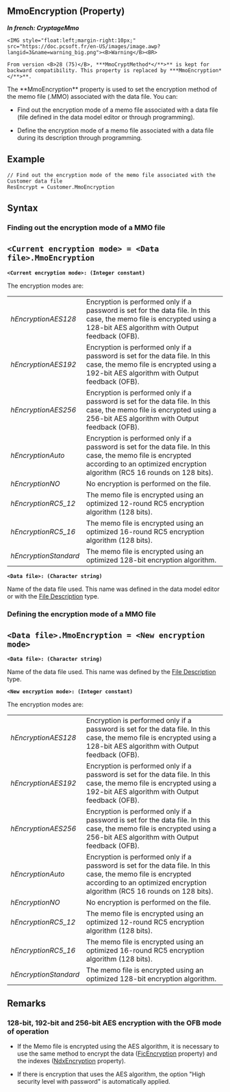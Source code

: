 


## MmoEncryption (Property)

***In french: CryptageMmo***
	

<DIV class="specObsolete">
	<IMG style="float:left;margin-right:10px;" src="https://doc.pcsoft.fr/en-US/images/image.awp?langid=3&name=warning_big.png"><B>Warning</B><BR>
	From version <B>28 (75)</B>, ***MmoCryptMethod*</**>** is kept for backward compatibility. This property is replaced by ***MmoEncryption*</**>**.
</DIV><a name="XUse"></a>
<a name="Use"></a>
<a name="description"></a>
The **MmoEncryption** property is used to set the encryption method of the memo file (.MMO) associated with the data file. You can:

- Find out the encryption mode of a memo file associated with a data file (file defined in the data model editor or through programming).

- Define the encryption mode of a memo file associated with a data file during its description through programming.





<a name="Example1"></a>
<a name="sample_code"></a>

## Example


```wl
// Find out the encryption mode of the memo file associated with the Customer data file
ResEncrypt = Customer.MmoEncryption
```

<a name="XSYNTAX"></a>
<a name="SYNTAX1"></a>

## Syntax

### Finding out the encryption mode of a MMO file

`<Current encryption mode> = <Data file>.MmoEncryption`
---

**`<Current encryption mode>: (Integer constant)`**

The encryption modes are:


|   |   |
| --- | --- |
| *hEncryptionAES128* | Encryption is performed only if a password is set for the data file. In this case, the memo file is encrypted using a 128-bit AES algorithm with Output feedback (OFB). |
| *hEncryptionAES192* | Encryption is performed only if a password is set for the data file. In this case, the memo file is encrypted using a 192-bit AES algorithm with Output feedback (OFB). |
| *hEncryptionAES256* | Encryption is performed only if a password is set for the data file. In this case, the memo file is encrypted using a 256-bit AES algorithm with Output feedback (OFB). |
| *hEncryptionAuto* | Encryption is performed only if a password is set for the data file. In this case, the memo file is encrypted according to an optimized encryption algorithm (RC5 16 rounds on 128 bits). |
| *hEncryptionNO* | No encryption is performed on the file. |
| *hEncryptionRC5_12* | The memo file is encrypted using an optimized 12-round RC5 encryption algorithm (128 bits). |
| *hEncryptionRC5_16* | The memo file is encrypted using an optimized 16-round RC5 encryption algorithm (128 bits). |
| *hEncryptionStandard* | The memo file is encrypted using an optimized 128-bit encryption algorithm. |



**`<Data file>: (Character string)`**

Name of the data file used. This name was defined in the data model editor or with the [File Description](../WDLang4/1514065.md) type.  


<a name="SYNTAX2"></a>

### Defining the encryption mode of a MMO file

`<Data file>.MmoEncryption = <New encryption mode>`
---

**`<Data file>: (Character string)`**

Name of the data file used. This name was defined by the [File Description](../WDLang4/1514065.md) type.

**`<New encryption mode>: (Integer constant)`**

The encryption modes are:


|   |   |
| --- | --- |
| *hEncryptionAES128* | Encryption is performed only if a password is set for the data file. In this case, the memo file is encrypted using a 128-bit AES algorithm with Output feedback (OFB). |
| *hEncryptionAES192* | Encryption is performed only if a password is set for the data file. In this case, the memo file is encrypted using a 192-bit AES algorithm with Output feedback (OFB). |
| *hEncryptionAES256* | Encryption is performed only if a password is set for the data file. In this case, the memo file is encrypted using a 256-bit AES algorithm with Output feedback (OFB). |
| *hEncryptionAuto* | Encryption is performed only if a password is set for the data file. In this case, the memo file is encrypted according to an optimized encryption algorithm (RC5 16 rounds on 128 bits). |
| *hEncryptionNO* | No encryption is performed on the file. |
| *hEncryptionRC5_12* | The memo file is encrypted using an optimized 12-round RC5 encryption algorithm (128 bits). |
| *hEncryptionRC5_16* | The memo file is encrypted using an optimized 16-round RC5 encryption algorithm (128 bits). |
| *hEncryptionStandard* | The memo file is encrypted using an optimized 128-bit encryption algorithm. |





<a name="NOTE0"></a>
<a name="NOTE0_1"></a>

## Remarks


### 128-bit, 192-bit and 256-bit AES encryption with the OFB mode of operation
<a name="128bit_192bit_and_256bit_aes_encryption_with_the_ofb_mode_operation_ELTPARAGRAPHE000132"></a>

- If the Memo file is encrypted using the AES algorithm, it is necessary to use the same method to encrypt the data ([FicEncryption](../Proprietes/2512046.md) property) and the indexes ([NdxEncryption](../Proprietes/2512010.md) property).

- If there is encryption that uses the AES algorithm, the option "High security level with password" is automatically applied.





